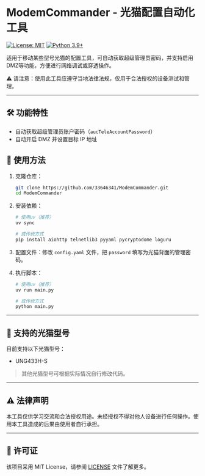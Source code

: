 # ModemCommander - 光猫配置自动化工具

[![License: MIT](https://img.shields.io/github/license/33646341/ModemCommander)](LICENSE)
[![Python 3.9+](https://img.shields.io/badge/Python-3.9%2B-blue.svg)](https://www.python.org/)

适用于移动某些型号光猫的配置工具，可自动获取超级管理员密码，并支持启用DMZ等功能，方便进行网络调试或穿透操作。

⚠️ 请注意：使用此工具应遵守当地法律法规，仅用于合法授权的设备测试和管理。

---

## 🛠️ 功能特性

- 自动获取超级管理员账户密码（`aucTeleAccountPassword`）
- 自动开启 DMZ 并设置目标 IP 地址

## 🚀 使用方法

1. 克隆仓库：
   ```bash
   git clone https://github.com/33646341/ModemCommander.git
   cd ModemCommander
   ```

2. 安装依赖：
   ```bash
   # 使用uv（推荐）
   uv sync

   # 或传统方式
   pip install aiohttp telnetlib3 pyyaml pycryptodome loguru
   ```

3. 配置文件：修改 `config.yaml` 文件，把 `password` 填写为光猫背面的管理密码。

4. 执行脚本：
   ```bash
   # 使用uv（推荐）
   uv run main.py

   # 或传统方式
   python main.py
   ```

---

## 📌 支持的光猫型号

目前支持以下光猫型号：
- UNG433H-S

> 其他光猫型号可根据实际情况自行修改代码。

---

## ⚠️ 法律声明

本工具仅供学习交流和合法授权用途。未经授权不得对他人设备进行任何操作。使用本工具造成的后果由使用者自行承担。

---

## 📜 许可证

该项目采用 MIT License，请参阅 [LICENSE](LICENSE) 文件了解更多。
